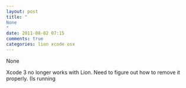 ```yaml
---
layout: post
title: "
None
"
date: 2011-08-02 07:15
comments: true
categories: lion xcode osx
---
```


None


Xcode 3 no longer works with Lion. Need to figure out how to remove it properly. (Is running 

